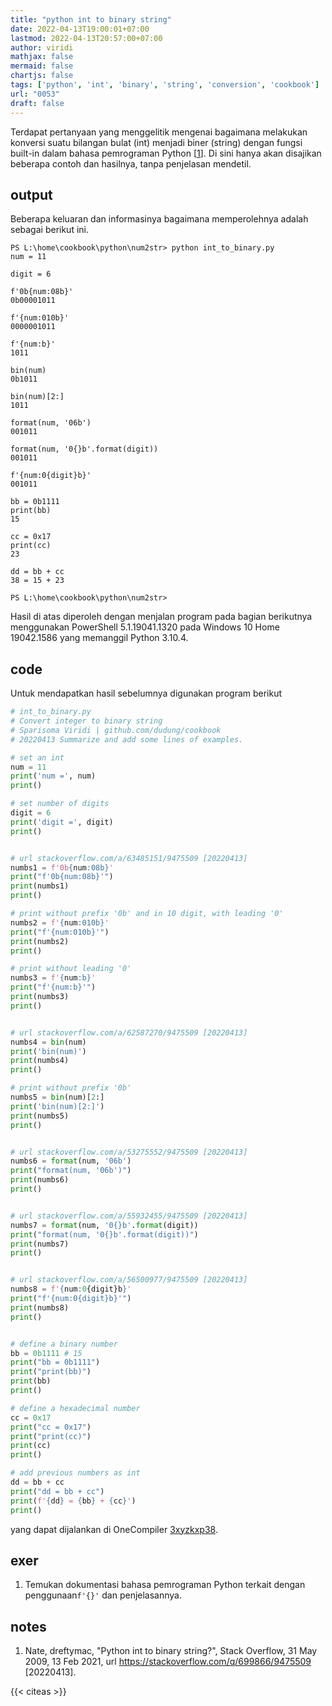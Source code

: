 ```yaml
---
title: "python int to binary string"
date: 2022-04-13T19:00:01+07:00
lastmod: 2022-04-13T20:57:00+07:00
author: viridi
mathjax: false
mermaid: false
chartjs: false
tags: ['python', 'int', 'binary', 'string', 'conversion', 'cookbook']
url: "0053"
draft: false
---
```

Terdapat pertanyaan yang menggelitik mengenai bagaimana melakukan konversi suatu bilangan bulat (int) menjadi biner (string) dengan fungsi built-in dalam bahasa pemrograman Python [[1](#r01)]. Di sini hanya akan disajikan beberapa contoh dan hasilnya, tanpa penjelasan mendetil.


## output
Beberapa keluaran dan informasinya bagaimana memperolehnya adalah sebagai berikut ini.


```batch
PS L:\home\cookbook\python\num2str> python int_to_binary.py
num = 11

digit = 6

f'0b{num:08b}'
0b00001011

f'{num:010b}'
0000001011

f'{num:b}'
1011

bin(num)
0b1011

bin(num)[2:]
1011

format(num, '06b')
001011

format(num, '0{}b'.format(digit))
001011

f'{num:0{digit}b}'
001011

bb = 0b1111
print(bb)
15

cc = 0x17
print(cc)
23

dd = bb + cc
38 = 15 + 23

PS L:\home\cookbook\python\num2str>
```

Hasil di atas diperoleh dengan menjalan program pada bagian berikutnya menggunakan PowerShell 5.1.19041.1320 pada Windows 10 Home 19042.1586 yang memanggil Python 3.10.4.


## code
Untuk mendapatkan hasil sebelumnya digunakan program berikut

```python
# int_to_binary.py
# Convert integer to binary string
# Sparisoma Viridi | github.com/dudung/cookbook
# 20220413 Summarize and add some lines of examples.

# set an int
num = 11
print('num =', num)
print()

# set number of digits
digit = 6
print('digit =', digit)
print()


# url stackoverflow.com/a/63485151/9475509 [20220413]
numbs1 = f'0b{num:08b}'
print("f'0b{num:08b}'")
print(numbs1)
print()

# print without prefix '0b' and in 10 digit, with leading '0'
numbs2 = f'{num:010b}'
print("f'{num:010b}'")
print(numbs2)
print()

# print without leading '0'
numbs3 = f'{num:b}'
print("f'{num:b}'")
print(numbs3)
print()


# url stackoverflow.com/a/62587270/9475509 [20220413]
numbs4 = bin(num)
print('bin(num)')
print(numbs4)
print()

# print without prefix '0b'
numbs5 = bin(num)[2:]
print('bin(num)[2:]')
print(numbs5)
print()


# url stackoverflow.com/a/53275552/9475509 [20220413]
numbs6 = format(num, '06b')
print("format(num, '06b')")
print(numbs6)
print()


# url stackoverflow.com/a/55932455/9475509 [20220413]
numbs7 = format(num, '0{}b'.format(digit))
print("format(num, '0{}b'.format(digit))")
print(numbs7)
print()


# url stackoverflow.com/a/56500977/9475509 [20220413]
numbs8 = f'{num:0{digit}b}'
print("f'{num:0{digit}b}'")
print(numbs8)
print()


# define a binary number
bb = 0b1111 # 15
print("bb = 0b1111")
print("print(bb)")
print(bb)
print()

# define a hexadecimal number
cc = 0x17
print("cc = 0x17")
print("print(cc)")
print(cc)
print()

# add previous numbers as int
dd = bb + cc
print("dd = bb + cc")
print(f'{dd} = {bb} + {cc}')
print()
```

yang dapat dijalankan di OneCompiler [3xyzkxp38](https://onecompiler.com/python/3xyzkxp38).


## exer
1. Temukan dokumentasi bahasa pemrograman Python terkait dengan penggunaan`f'{}'` dan penjelasannya.


## notes
1. <a name='r01'></a>Nate, dreftymac, "Python int to binary string?", Stack Overflow, 31 May 2009, 13 Feb 2021, url <https://stackoverflow.com/q/699866/9475509> [20220413].

{{< citeas >}}
